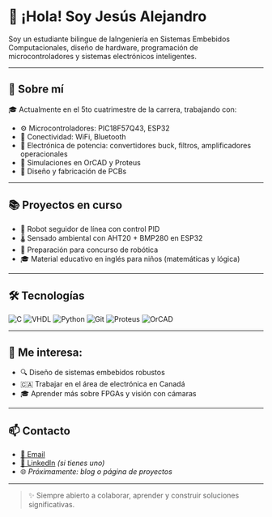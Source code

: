 # 👋 ¡Hola! Soy Jesús Alejandro

Soy un estudiante bilingue de  laIngeniería en Sistemas Embebidos Computacionales, diseño de hardware, programación de microcontroladores y sistemas electrónicos inteligentes.

---

## 🚀 Sobre mí

🎓 Actualmente en el 5to cuatrimestre de la carrera, trabajando con:

- ⚙️ Microcontroladores: PIC18F57Q43, ESP32  
- 📡 Conectividad: WiFi, Bluetooth  
- 🔋 Electrónica de potencia: convertidores buck, filtros, amplificadores operacionales  
- 🧪 Simulaciones en OrCAD y Proteus  
- 🔧 Diseño y fabricación de PCBs

---

## 📚 Proyectos en curso

- 🤖 Robot seguidor de línea con control PID
- 🌡️ Sensado ambiental con AHT20 + BMP280 en ESP32
- 🧠 Preparación para concurso de robótica
- 🎓 Material educativo en inglés para niños (matemáticas y lógica)

---

## 🛠️ Tecnologías

![C](https://img.shields.io/badge/-C-00599C?style=flat-square&logo=c)
![VHDL](https://img.shields.io/badge/-VHDL-blueviolet?style=flat-square)
![Python](https://img.shields.io/badge/-Python-3776AB?style=flat-square&logo=python)
![Git](https://img.shields.io/badge/-Git-F05032?style=flat-square&logo=git)
![Proteus](https://img.shields.io/badge/-Proteus-blue?style=flat-square)
![OrCAD](https://img.shields.io/badge/-OrCAD-red?style=flat-square)

---

## 💬 Me interesa:

- 🔍 Diseño de sistemas embebidos robustos
- 🇨🇦 Trabajar en el área de electrónica en Canadá
- 🎓 Aprender más sobre FPGAs y visión con cámaras

---

## 📫 Contacto

- [📧 Email](mailto:jesus.tucorreo@ejemplo.com)
- [🔗 LinkedIn](https://www.linkedin.com/in/jesus-pool/) *(si tienes uno)*
- 🌐 *Próximamente: blog o página de proyectos*

---

> ✨ Siempre abierto a colaborar, aprender y construir soluciones significativas.
